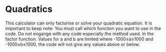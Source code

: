 # Quadratics
This calculator can only factorise or solve your quadratic equation. 
It is important to keep note:
You must call which function you want to use in the code.
Do not engange with any code especially the method used.
In the factor function. Values for a and b are limited where -1000≤a≤1000 and -1000≤b≤1000, the code will not give any values above or below.

